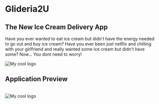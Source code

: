 # Glideria2U 
## The New Ice Cream Delivery App

Have you ever wanted to eat ice cream but didn't have the energy needed to go out and buy ice cream?
Have you ever been just netflix and chilling with your girlfriend and really wanted some ice cream but didn't have some?
Now... You dont need to worry!

<img src="https://media.istockphoto.com/photos/collection-of-ice-cream-scoop-sundae-cone-in-a-row-picture-id970023652?k=20&m=970023652&s=612x612&w=0&h=3kmljOrhyArdvkLO4xpXZ2v_ZNJQjhBNAR-0PWOWwlE=" alt="My cool logo"/>

## Application Preview
<br>
<img src="https://cdn.dribbble.com/users/7914/screenshots/5418789/icecream.gif" alt="My cool logo"/>
